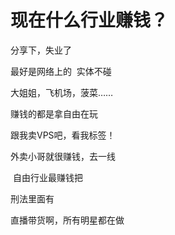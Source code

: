 # 现在什么行业赚钱？


分享下，失业了

最好是网络上的&nbsp;&nbsp;实体不碰

大姐姐，飞机场，菠菜……

赚钱的都是拿自由在玩

跟我卖VPS吧，看我标签！

外卖小哥就很赚钱，去一线

<img src="static/image/smiley/default/lol.gif" smilieid="12" border="0" alt="" /> 自由行业最赚钱把

刑法里面有

直播带货啊，所有明星都在做
